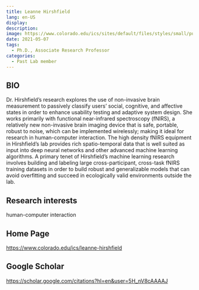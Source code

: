 ```yaml
---
title: Leanne Hirshfield
lang: en-US
display: 
description: 
image: https://www.colorado.edu/ics/sites/default/files/styles/small/public/people/hirshfield_leanne_ics_faculty.png?itok=_6vQram8
date: 2021-05-07
tags:
  - Ph.D., Associate Research Professor
categories:
  - Past Lab member
--- 
```


## BIO
Dr. Hirshfield’s research explores the use of non-invasive brain measurement to passively classify users’ social, cognitive, and affective states in order to enhance usability testing and adaptive system design. She works primarily with functional near-infrared spectroscopy (fNIRS), a relatively new non-invasive brain imaging device that is safe, portable, robust to noise, which can be implemented wirelessly; making it ideal for research in human-computer interaction. The high density fNIRS equipment in Hirshfield’s lab provides rich spatio-temporal data that is well suited as input into deep neural networks and other advanced machine learning algorithms. A primary tenet of Hirshfield’s machine learning research involves building and labeling large cross-participant, cross-task fNIRS training datasets in order to build robust and generalizable models that can avoid overfitting and succeed in ecologically valid environments outside the lab.


## Research interests
human-computer interaction

## Home Page
https://www.colorado.edu/ics/leanne-hirshfield

## Google Scholar
https://scholar.google.com/citations?hl=en&user=5H_nV8cAAAAJ
